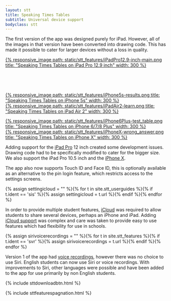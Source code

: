 ```yaml
---
layout: stt
title: Speaking Times Tables
subtitle: Universal device support
bodyclass: stt
---
```


The first version of the app was designed purely for iPad. However, all of the images in that version have been converted into drawing code. This has made it possible to cater for larger devices without a loss in quality.

<div class="container-table">
<div class="row center-horiz">
<div class="col-xs-4">
	<a href="{{ site.baseurl }}/static/stt_features/iPadPro12.9-inch-main.png" class="thickbox">
		{% responsive_image path: static/stt_features/iPadPro12.9-inch-main.png title: "Speaking Times Tables on iPad Pro 12.9 inch" width: 300 %}
	</a>
</div>
<div class="col-xs-4">
  <div style="margin-top: 15%">
	<a href="{{ site.baseurl }}/static/stt_features/iPhone5s-results.png" class="thickbox">
		{% responsive_image path: static/stt_features/iPhone5s-results.png title: "Speaking Times Tables on iPhone 5s" width: 300 %}
	</a>
  </div>
</div>
  <div class="col-xs-4">
	<a href="{{ site.baseurl }}/static/stt_features/iPadAir2-learn.png" class="thickbox">
		{% responsive_image path: static/stt_features/iPadAir2-learn.png title: "Speaking Times Tables on iPad Air 2" width: 300 %}
	</a>
  </div>
</div>

<div class="hidden-xs" style="padding-top: 10px;"></div>
<div class="visible-xs" style="padding-top: 3px;"></div>

<div class="row center-horiz">
  <div class="col-xs-5 col-xs-offset-1">
	<a href="{{ site.baseurl }}/static/stt_features/iPhone6Plus-test_table.png" class="thickbox">
		{% responsive_image path: static/stt_features/iPhone6Plus-test_table.png title: "Speaking Times Tables on iPhone 6/7/8 Plus" width: 300 %}
	</a>
  </div>
  <div class="col-xs-5">
	<a href="{{ site.baseurl }}/static/stt_features/iPhoneX-wrong_answer.png" class="thickbox">
		{% responsive_image path: static/stt_features/iPhoneX-wrong_answer.png title: "Speaking Times Tables on iPhone X" width: 300 %}
	</a>
  </div>
</div>
</div>

Adding support for the <a href="https://www.apple.com/ipad-pro/">iPad Pro</a> 12 inch created some development issues. Drawing code had to be specifically modified to cater for the bigger size. We also support the iPad Pro 10.5 inch and the <a href="https://www.apple.com/uk/iphone-x/">iPhone X</a>.

The app also now supports Touch ID and Face ID, this is optionally available as an alternative to the pin login feature, which restricts access to the settings screens.

{% assign settingicloud = "" %}{% for t in site.stt_userguides %}{% if t.ident == 'sis' %}{% assign settingicloud = t.url %}{% endif %}{% endfor %}

In order to provide multiple student features, <a href="https://www.apple.com/icloud/">iCloud</a> was required to allow students to share several devices, perhaps an iPhone and iPad. Adding <a href="{{ site.baseurl }}{{ settingicloud }}">iCloud support</a> was complex and care was taken to provide easy to use features which had flexibility for use in schools.

{% assign sirivoicerecordings = "" %}{% for t in site.stt_features %}{% if t.ident == 'svr' %}{% assign sirivoicerecordings = t.url %}{% endif %}{% endfor %}

Version 1 of the app had <a href="{{ site.baseurl }}{{ sirivoicerecordings }}">voice recordings</a>, however there was no choice to use Siri. English students can now use Siri or voice recordings. With improvements to Siri, other languages were possible and have been added to the app for use primarily by non English students.

<div class="container-table">
	<div class="center-block">
		{% include sttdownloadbtn.html %}
	</div>
</div>

{% include sttfeaturespagnation.html %}
